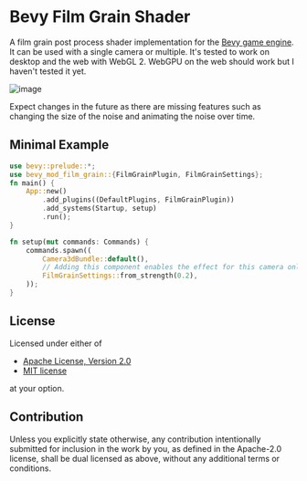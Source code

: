 # Bevy Film Grain Shader

A film grain post process shader implementation for the [Bevy game engine](https://bevyengine.org).
It can be used with a single camera or multiple.
It's tested to work on desktop and the web with WebGL 2.
WebGPU on the web should work but I haven't tested it yet.

![image](https://github.com/paul-hansen/bevy_mod_film_grain/assets/7019130/9c232a48-e914-43f8-bb2f-f8da8bbd6025)

Expect changes in the future as there are missing features such as changing the size of the noise and animating the noise over time.

## Minimal Example

```rust
use bevy::prelude::*;
use bevy_mod_film_grain::{FilmGrainPlugin, FilmGrainSettings};
fn main() {
    App::new()
        .add_plugins((DefaultPlugins, FilmGrainPlugin))
        .add_systems(Startup, setup)
        .run();
}

fn setup(mut commands: Commands) {
    commands.spawn((
        Camera3dBundle::default(),
        // Adding this component enables the effect for this camera only.
        FilmGrainSettings::from_strength(0.2),
    ));
}
```

## License

Licensed under either of

 * [Apache License, Version 2.0](<http://www.apache.org/licenses/LICENSE-2.0>)
 * [MIT license](<http://opensource.org/licenses/MIT>)

at your option.

## Contribution

Unless you explicitly state otherwise, any contribution intentionally submitted
for inclusion in the work by you, as defined in the Apache-2.0 license, shall be
dual licensed as above, without any additional terms or conditions.
